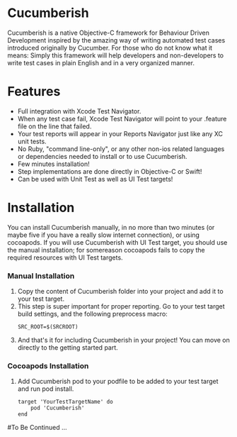 # Cucumberish
Cucumberish is a native Objective-C framework for Behaviour Driven Development inspired by the amazing way of writing automated test cases introduced originally by Cucumber.
For those who do not know what it means: Simply this framework will help developers and non-developers to write test cases in plain English and in a very organized manner.
# Features
* Full integration with Xcode Test Navigator.
* When any test case fail, Xcode Test Navigator will point to your .feature file on the line that failed.
* Your test reports will appear in your Reports Navigator just like any XC unit tests.
* No Ruby, "command line-only", or any other non-ios related languages or dependencies needed to install or to use Cucumberish.
* Few minutes installation!
* Step implementations are done directly in Objective-C or Swift!
* Can be used with Unit Test as well as UI Test targets!

# Installation
You can install Cucumberish manually, in no more than two minutes (or maybe five if you have a really slow internet connection), or using cocoapods.
If you will use Cucumberish with UI Test target, you should use the manual installation; for somereason cocoapods fails to copy the required resources with UI Test targets.

### Manual Installation
1. Copy the content of Cucumberish folder into your project and add it to your test target.
2. This step is super important for proper reporting. Go to your test target build settings, and the following preprocess macro:
    ```
    SRC_ROOT=$(SRCROOT)
3. And that's it for including Cucumberish in your project! You can move on directly to the getting started part.

### Cocoapods Installation
1. Add Cucumberish pod to your podfile to be added to your test target and run pod install.
    ```
    target 'YourTestTargetName' do
        pod 'Cucumberish'
    end

#To Be Continued ...
